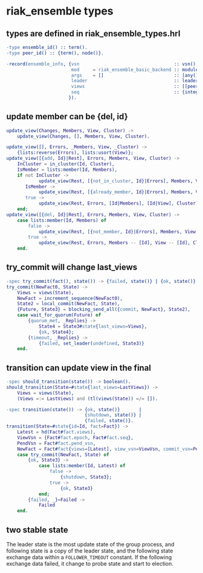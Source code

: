 # riak_ensemble types

## types are defined in riak_ensemble_types.hrl

``` erlang
-type ensemble_id() :: term().
-type peer_id() :: {term(), node()}.

-record(ensemble_info, {vsn                                   :: vsn(),
                        mod     = riak_ensemble_basic_backend :: module(),
                        args    = []                          :: [any()],
                        leader                                :: leader_id(),
                        views                                 :: [[peer_id()]],
                        seq                                   :: {integer(), integer()}
                       }).

```

## update member can be {del, id}

``` erlang
update_view(Changes, Members, View, Cluster) ->
    update_view(Changes, [], Members, View, Cluster).

update_view([], Errors, _Members, View, _Cluster) ->
    {lists:reverse(Errors), lists:usort(View)};
update_view([{add, Id}|Rest], Errors, Members, View, Cluster) ->
    InCluster = in_cluster(Id, Cluster),
    IsMember = lists:member(Id, Members),
    if not InCluster ->
            update_view(Rest, [{not_in_cluster, Id}|Errors], Members, View, Cluster);
       IsMember ->
            update_view(Rest, [{already_member, Id}|Errors], Members, View, Cluster);
       true ->
            update_view(Rest, Errors, [Id|Members], [Id|View], Cluster)
    end;
update_view([{del, Id}|Rest], Errors, Members, View, Cluster) ->
    case lists:member(Id, Members) of
        false ->
            update_view(Rest, [{not_member, Id}|Errors], Members, View, Cluster);
        true ->
            update_view(Rest, Errors, Members -- [Id], View -- [Id], Cluster)
    end.
```

## try_commit will change last_views

``` erlang
-spec try_commit(fact(), state()) -> {failed, state()} | {ok, state()}.
try_commit(NewFact0, State) ->
    Views = views(State),
    NewFact = increment_sequence(NewFact0),
    State2 = local_commit(NewFact, State),
    {Future, State3} = blocking_send_all({commit, NewFact}, State2),
    case wait_for_quorum(Future) of
        {quorum_met, _Replies} ->
            State4 = State3#state{last_views=Views},
            {ok, State4};
        {timeout, _Replies} ->
            {failed, set_leader(undefined, State3)}
    end.
```


## transition can update view in the final

``` erlang
-spec should_transition(state()) -> boolean().
should_transition(State=#state{last_views=LastViews}) ->
    Views = views(State),
    (Views =:= LastViews) and (tl(views(State)) =/= []).

-spec transition(state()) -> {ok, state()}       |
                             {shutdown, state()} |
                             {failed, state()}.
transition(State=#state{id=Id, fact=Fact}) ->
    Latest = hd(Fact#fact.views),
    ViewVsn = {Fact#fact.epoch, Fact#fact.seq},
    PendVsn = Fact#fact.pend_vsn,
    NewFact = Fact#fact{views=[Latest], view_vsn=ViewVsn, commit_vsn=PendVsn},
    case try_commit(NewFact, State) of
        {ok, State3} ->
            case lists:member(Id, Latest) of
                false ->
                    {shutdown, State3};
                true ->
                    {ok, State3}
            end;
        {failed, _}=Failed ->
            Failed
    end.
```


## two stable state

The leader state is the most update state of the group process, and following state is a copy of the leader state, and the following state exchange data within a `FOLLOWER_TIMEOUT` constant.
If the following exchange data failed, it change to probe state and start to election.
